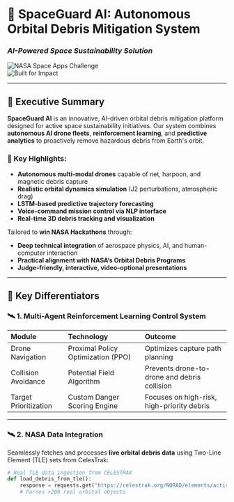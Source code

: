 # 🚀 SpaceGuard AI: Autonomous Orbital Debris Mitigation System  
### *AI-Powered Space Sustainability Solution*

![NASA Space Apps Challenge](https://img.shields.io/badge/NASA-Space%20Apps%20Challenge-0B3D91?style=for-the-badge&logo=nasa)  
![Built for Impact](https://img.shields.io/badge/Built_for-Impact-FF6D00?style=for-the-badge)

---

## 📖 Executive Summary  

**SpaceGuard AI** is an innovative, AI-driven orbital debris mitigation platform designed for active space sustainability initiatives. Our system combines **autonomous AI drone fleets**, **reinforcement learning**, and **predictive analytics** to proactively remove hazardous debris from Earth's orbit.

### 🚀 Key Highlights:
- **Autonomous multi-modal drones** capable of net, harpoon, and magnetic debris capture  
- **Realistic orbital dynamics simulation** (J2 perturbations, atmospheric drag)  
- **LSTM-based predictive trajectory forecasting**  
- **Voice-command mission control via NLP interface**  
- **Real-time 3D debris tracking and visualization**

Tailored to **win NASA Hackathons** through:
- **Deep technical integration** of aerospace physics, AI, and human-computer interaction  
- **Practical alignment with NASA’s Orbital Debris Programs**  
- **Judge-friendly, interactive, video-optional presentations**

---

## 🌟 Key Differentiators

### 🛰️ 1. Multi-Agent Reinforcement Learning Control System
| Module               | Technology                    | Outcome                                  |
|:---------------------|:------------------------------|:------------------------------------------|
| Drone Navigation      | Proximal Policy Optimization (PPO) | Optimizes capture path planning           |
| Collision Avoidance   | Potential Field Algorithm      | Prevents drone-to-drone and debris collision |
| Target Prioritization | Custom Danger Scoring Engine   | Focuses on high-risk, high-priority debris |

---

### 🛰️ 2. NASA Data Integration
Seamlessly fetches and processes **live orbital debris data** using Two-Line Element (TLE) sets from CelesTrak:
```python
# Real TLE data ingestion from CELESTRAK
def load_debris_from_tle():
    response = requests.get("https://celestrak.org/NORAD/elements/active.txt")
    # Parses >200 real orbital objects
